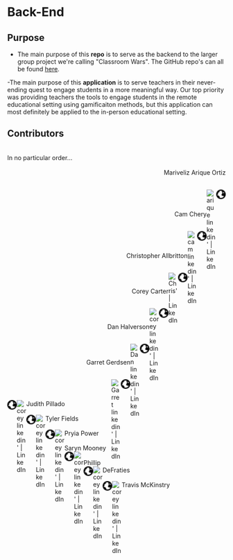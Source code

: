 # Back-End

## Purpose

- The main purpose of this **repo** is to serve as the backend to the larger group project we're calling "Classroom Wars". The GitHub repo's can all be found [here](https://github.com/Classroom-Wars).

-The main purpose of this **application** is to serve teachers in their never-ending quest to engage students in a more meaningful way. Our top priority was providing teachers the tools to engage students in the remote educational setting using gamificaiton methods, but this application can most definitely be applied to the in-person educational setting. 

## Contributors
<br>
In no particular order...
<br><br>

<div align="right">Mariveliz Arique Ortiz</div>

<br />

[<img align="right" alt="arique github" width="22px" src="https://raw.githubusercontent.com/iconic/open-iconic/master/svg/globe.svg" />][git-arique]
[<img align="right" alt="arique linkedin' | LinkedIn" width="22px" src="https://cdn.jsdelivr.net/npm/simple-icons@v3/icons/linkedin.svg" />][linkedin-arique]
<br />
<br />

<div align="right">Cam Chery</div>

<br />

[<img align="right" alt="cam github" width="22px" src="https://raw.githubusercontent.com/iconic/open-iconic/master/svg/globe.svg" />][git-cam]
[<img align="right" alt="cam linkedin' | LinkedIn" width="22px" src="https://cdn.jsdelivr.net/npm/simple-icons@v3/icons/linkedin.svg" />][linkedin-cam]
<br />
<br />


<div align="right">Christopher Allbritton</div>

<br />

[<img align="right" alt="mckinstrybros website" width="22px" src="https://raw.githubusercontent.com/iconic/open-iconic/master/svg/globe.svg" />][git-chris]
[<img align="right" alt="Chris' | LinkedIn" width="22px" src="https://cdn.jsdelivr.net/npm/simple-icons@v3/icons/linkedin.svg" />][linkedin-chris]

<br />
<br />


<div align="right">Corey Carter</div>

<br />

[<img align="right" alt="corey github" width="22px" src="https://raw.githubusercontent.com/iconic/open-iconic/master/svg/globe.svg" />][git-corey]
[<img align="right" alt="corey linkedin' | LinkedIn" width="22px" src="https://cdn.jsdelivr.net/npm/simple-icons@v3/icons/linkedin.svg" />][linkedin-corey]

<br />
<br />

<div align="right">Dan Halverson</div>

<br />

[<img align="right" alt="Dan github" width="22px" src="https://raw.githubusercontent.com/iconic/open-iconic/master/svg/globe.svg" />][git-dan]
[<img align="right" alt="Dan linkedin' | LinkedIn" width="22px" src="https://cdn.jsdelivr.net/npm/simple-icons@v3/icons/linkedin.svg" />][linkedin-dan]

<br />
<br />

<div align="right">Garret Gerdsen</div>

<br />

[<img align="right" alt="Garret github" width="22px" src="https://raw.githubusercontent.com/iconic/open-iconic/master/svg/globe.svg" />][git-gar]
[<img align="right" alt="Garret linkedin' | LinkedIn" width="22px" src="https://cdn.jsdelivr.net/npm/simple-icons@v3/icons/linkedin.svg" />][linkedin-gar]

<br />
<br />

Judith Pillado
[<img align="left" alt="corey github" width="22px" src="https://raw.githubusercontent.com/iconic/open-iconic/master/svg/globe.svg" />][git-jud]
[<img align="left" alt="corey linkedin' | LinkedIn" width="22px" src="https://cdn.jsdelivr.net/npm/simple-icons@v3/icons/linkedin.svg" />][linkedin-jud]
<br />
<br>
Tyler Fields
[<img align="left" alt="corey github" width="22px" src="https://raw.githubusercontent.com/iconic/open-iconic/master/svg/globe.svg" />][git-tyler]
[<img align="left" alt="corey linkedin' | LinkedIn" width="22px" src="https://cdn.jsdelivr.net/npm/simple-icons@v3/icons/linkedin.svg" />][linkedin-tyler]
<br />
<br>
Pryia Power
[<img align="left" alt="corey github" width="22px" src="https://raw.githubusercontent.com/iconic/open-iconic/master/svg/globe.svg" />][git-pr]
[<img align="left" alt="corey linkedin' | LinkedIn" width="22px" src="https://cdn.jsdelivr.net/npm/simple-icons@v3/icons/linkedin.svg" />][linkedin-pr]
<br />
<br>
Saryn Mooney
[<img align="left" alt="corey github" width="22px" src="https://raw.githubusercontent.com/iconic/open-iconic/master/svg/globe.svg" />][git-sar]
[<img align="left" alt="corey linkedin' | LinkedIn" width="22px" src="https://cdn.jsdelivr.net/npm/simple-icons@v3/icons/linkedin.svg" />][linkedin-sar]
<br />
<br>
Phillip DeFraties
[<img align="left" alt="corey github" width="22px" src="https://raw.githubusercontent.com/iconic/open-iconic/master/svg/globe.svg" />][git-phil]
[<img align="left" alt="corey linkedin' | LinkedIn" width="22px" src="https://cdn.jsdelivr.net/npm/simple-icons@v3/icons/linkedin.svg" />][linkedin-phil]
<br />
<br>
Travis McKinstry
[<img align="left" alt="corey github" width="22px" src="https://raw.githubusercontent.com/iconic/open-iconic/master/svg/globe.svg" />][git-travis]
[<img align="left" alt="corey linkedin' | LinkedIn" width="22px" src="https://cdn.jsdelivr.net/npm/simple-icons@v3/icons/linkedin.svg" />][linkedin-travis]
<br />

[git-corey]: https://github.com/coreycartercodes
[linkedin-corey]: https://www.linkedin.com/in/carter-codes/

[git-cam]: https://github.com/Callbritton
[linkedin-cam]: https://github.com/Callbritton

[git-arique]: https://github.com/Arique1104
[linkedin-arique]: https://www.linkedin.com/in/arique/


[git-chris]: https://github.com/Callbritton
[linkedin-chris]: https://www.linkedin.com/in/arique/


[git-dan]: https://github.com/dhalverson
[linkedin-dan]: https://www.linkedin.com/in/daniel-halverson/


[git-gar]: https://github.com/ggerdsen
[linkedin-gar]: https://www.linkedin.com/in/ggerdsen/


[git-jud]: https://github.com/judithpillado
[linkedin-jud]: https://www.linkedin.com/in/judith-pillado/

[git-tyler]: https://github.com/fieldstyler
[linkedin-tyler]: https://www.linkedin.com/in/tyler-fields-583084197/

[git-pr]: https://github.com/priyapower
[linkedin-pr]: https://www.linkedin.com/in/priya-power/

[git-sar]: https://github.com/sarynm12
[linkedin-sar]: https://www.linkedin.com/in/saryn-mooney-34503984/

[git-phil]: https://github.com/PhilipDeFraties
[linkedin-phil]: https://www.linkedin.com/in/philip-defraties-4232681b6/

[git-travis]: https://github.com/TravisGM92
[linkedin-travis]: https://www.linkedin.com/in/travis-mckinstry/
